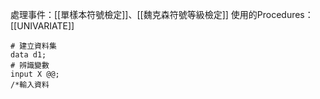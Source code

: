 處理事件：[[單樣本符號檢定]]、[[魏克森符號等級檢定]]
使用的Procedures：[[UNIVARIATE]]

``` SAS
# 建立資料集
data d1;
# 辨識變數
input X @@;
/*輸入資料

```
